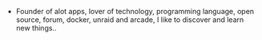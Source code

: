 - Founder of alot apps, lover of technology, programming language, open source, forum, docker, unraid and arcade, I like to discover and learn new things..
  <br>
























































































































































































































































































































































































































